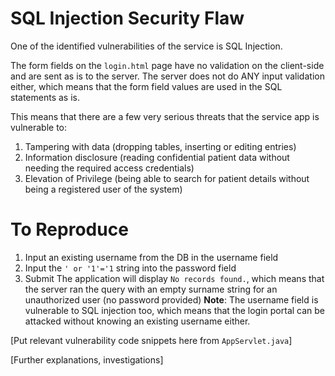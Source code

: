 # SQL Injection Security Flaw

One of the identified vulnerabilities of the service is SQL Injection.

The form fields on the `login.html` page have no validation on the client-side and are sent as is to the server.
The server does not do ANY input validation either, which means that the form field values are used in the SQL statements as is.

This means that there are a few very serious threats that the service app is vulnerable to:
1. Tampering with data (dropping tables, inserting or editing entries)
2. Information disclosure (reading confidential patient data without needing the required access credentials)
3. Elevation of Privilege (being able to search for patient details without being a registered user of the system)

# To Reproduce
1. Input an existing username from the DB in the username field 
1. Input the `' or '1'='1` string into the password field
2. Submit
The application will display `No records found.`, which means that the server ran the query with an empty surname string for an unauthorized user (no password provided)
**Note**: The username field is vulnerable to SQL injection too, which means that the login portal can be attacked without knowing an existing username either.

[Put relevant vulnerability code snippets here from `AppServlet.java`]

[Further explanations, investigations]
